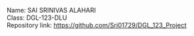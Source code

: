 Name: SAI SRINIVAS ALAHARI  
Class: DGL-123-DLU  
Repository link: https://github.com/Sri01729/DGL_123_Project  
